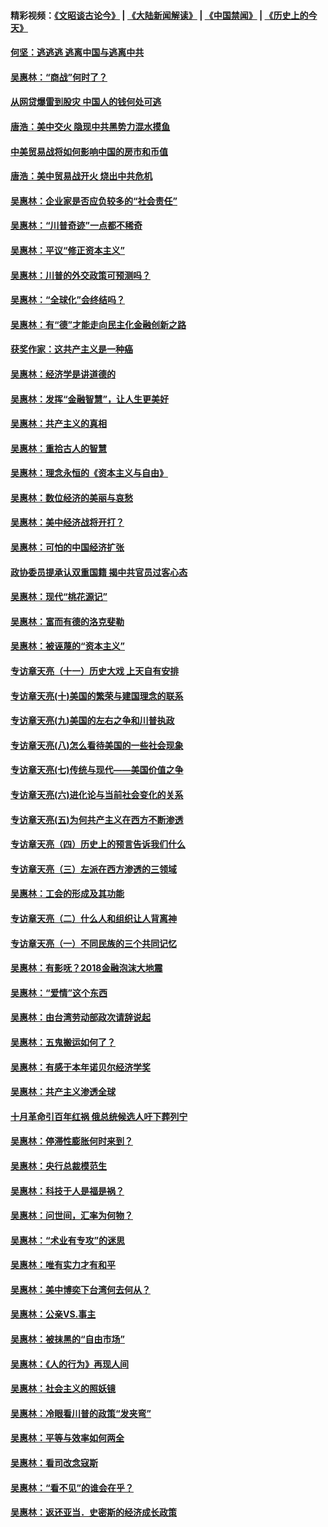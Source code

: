 #### 精彩视频：[《文昭谈古论今》](https://github.com/gfw-breaker/wenzhao/blob/master/README.md?t=11141231) | [《大陆新闻解读》](https://github.com/gfw-breaker/ntdtv-comedy/blob/master/README.md?t=11141231) | [《中国禁闻》](https://github.com/gfw-breaker/ntdtv-news/blob/master/README.md?t=11141231) | [《历史上的今天》](https://github.com/gfw-breaker/today-in-history/blob/master/README.md?t=11141231) 

#### [何坚：逃逃逃 逃离中国与逃离中共](../pages/nsc423/n10592891.md?t=11141231) 

#### [吴惠林：“商战”何时了？](../pages/nsc423/n10573558.md?t=11141231) 

#### [从网贷爆雷到股灾 中国人的钱何处可逃](../pages/nsc423/n10572800.md?t=11141231) 

#### [唐浩：美中交火 隐现中共黑势力混水摸鱼](../pages/nsc423/n10544040.md?t=11141231) 

#### [中美贸易战将如何影响中国的房市和币值](../pages/nsc423/n10543697.md?t=11141231) 

#### [唐浩：美中贸易战开火 烧出中共危机](../pages/nsc423/n10540126.md?t=11141231) 

#### [吴惠林：企业家是否应负较多的“社会责任”](../pages/nsc423/n10535022.md?t=11141231) 

#### [吴惠林：“川普奇迹”一点都不稀奇](../pages/nsc423/n10512808.md?t=11141231) 

#### [吴惠林：平议“修正资本主义”](../pages/nsc423/n10495724.md?t=11141231) 

#### [吴惠林：川普的外交政策可预测吗？](../pages/nsc423/n10462387.md?t=11141231) 

#### [吴惠林：“全球化”会终结吗？](../pages/nsc423/n10452838.md?t=11141231) 

#### [吴惠林：有“德”才能走向民主化金融创新之路](../pages/nsc423/n10432292.md?t=11141231) 

#### [获奖作家：这共产主义是一种癌](../pages/nsc423/n10431541.md?t=11141231) 

#### [吴惠林：经济学是讲道德的](../pages/nsc423/n10398014.md?t=11141231) 

#### [吴惠林：发挥“金融智慧”，让人生更美好](../pages/nsc423/n10375019.md?t=11141231) 

#### [吴惠林：共产主义的真相](../pages/nsc423/n10351394.md?t=11141231) 

#### [吴惠林：重拾古人的智慧](../pages/nsc423/n10337691.md?t=11141231) 

#### [吴惠林：理念永恒的《资本主义与自由》](../pages/nsc423/n10316274.md?t=11141231) 

#### [吴惠林：数位经济的美丽与哀愁](../pages/nsc423/n10292946.md?t=11141231) 

#### [吴惠林：美中经济战将开打？](../pages/nsc423/n10258825.md?t=11141231) 

#### [吴惠林：可怕的中国经济扩张](../pages/nsc423/n10219147.md?t=11141231) 

#### [政协委员提承认双重国籍 揭中共官员过客心态](../pages/nsc423/n10208809.md?t=11141231) 

#### [吴惠林：现代“桃花源记”](../pages/nsc423/n10185234.md?t=11141231) 

#### [吴惠林：富而有德的洛克斐勒](../pages/nsc423/n10142264.md?t=11141231) 

#### [吴惠林：被诬蔑的“资本主义”](../pages/nsc423/n10124816.md?t=11141231) 

#### [专访章天亮（十一）历史大戏 上天自有安排](../pages/nsc423/n10094905.md?t=11141231) 

#### [专访章天亮(十)美国的繁荣与建国理念的联系](../pages/nsc423/n10094899.md?t=11141231) 

#### [专访章天亮(九)美国的左右之争和川普执政](../pages/nsc423/n10094889.md?t=11141231) 

#### [专访章天亮(八)怎么看待美国的一些社会现象](../pages/nsc423/n10094857.md?t=11141231) 

#### [专访章天亮(七)传统与现代——美国价值之争](../pages/nsc423/n10093140.md?t=11141231) 

#### [专访章天亮(六)进化论与当前社会变化的关系](../pages/nsc423/n10092036.md?t=11141231) 

#### [专访章天亮(五)为何共产主义在西方不断渗透](../pages/nsc423/n10083620.md?t=11141231) 

#### [专访章天亮（四）历史上的预言告诉我们什么](../pages/nsc423/n10083606.md?t=11141231) 

#### [专访章天亮（三）左派在西方渗透的三领域](../pages/nsc423/n10081115.md?t=11141231) 

#### [吴惠林：工会的形成及其功能](../pages/nsc423/n10080633.md?t=11141231) 

#### [专访章天亮（二）什么人和组织让人背离神](../pages/nsc423/n10076637.md?t=11141231) 

#### [专访章天亮（一）不同民族的三个共同记忆](../pages/nsc423/n10074188.md?t=11141231) 

#### [吴惠林：有影呒？2018金融泡沫大地震](../pages/nsc423/n10040534.md?t=11141231) 

#### [吴惠林：“爱情”这个东西](../pages/nsc423/n10019423.md?t=11141231) 

#### [吴惠林：由台湾劳动部政次请辞说起](../pages/nsc423/n9979679.md?t=11141231) 

#### [吴惠林：五鬼搬运如何了？](../pages/nsc423/n9925338.md?t=11141231) 

#### [吴惠林：有感于本年诺贝尔经济学奖](../pages/nsc423/n9871883.md?t=11141231) 

#### [吴惠林：共产主义渗透全球](../pages/nsc423/n9812748.md?t=11141231) 

#### [十月革命引百年红祸 俄总统候选人吁下葬列宁](../pages/nsc423/n9810182.md?t=11141231) 

#### [吴惠林：停滞性膨胀何时来到？](../pages/nsc423/n9764136.md?t=11141231) 

#### [吴惠林：央行总裁模范生](../pages/nsc423/n9728134.md?t=11141231) 

#### [吴惠林：科技于人是福是祸？](../pages/nsc423/n9672982.md?t=11141231) 

#### [吴惠林：问世间，汇率为何物？](../pages/nsc423/n9621788.md?t=11141231) 

#### [吴惠林：“术业有专攻”的迷思](../pages/nsc423/n9580363.md?t=11141231) 

#### [吴惠林：唯有实力才有和平](../pages/nsc423/n9529599.md?t=11141231) 

#### [吴惠林：美中博奕下台湾何去何从？](../pages/nsc423/n9483598.md?t=11141231) 

#### [吴惠林：公亲VS.事主](../pages/nsc423/n9425637.md?t=11141231) 

#### [吴惠林：被抹黑的“自由市场”](../pages/nsc423/n9351545.md?t=11141231) 

#### [吴惠林：《人的行为》再现人间](../pages/nsc423/n9296339.md?t=11141231) 

#### [吴惠林：社会主义的照妖镜](../pages/nsc423/n9243460.md?t=11141231) 

#### [吴惠林：冷眼看川普的政策“发夹弯”](../pages/nsc423/n9120684.md?t=11141231) 

#### [吴惠林：平等与效率如何两全](../pages/nsc423/n9075430.md?t=11141231) 

#### [吴惠林：看司改念寇斯](../pages/nsc423/n9024915.md?t=11141231) 

#### [吴惠林：“看不见”的谁会在乎？](../pages/nsc423/n8977488.md?t=11141231) 

#### [吴惠林：返还亚当．史密斯的经济成长政策](../pages/nsc423/n8931896.md?t=11141231) 

